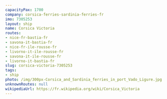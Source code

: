 ```yaml
---
capacityPax: 1700
company: corsica-ferries-sardinia-ferries-fr
imo: 7305253
layout: ship
name: Corsica Victoria
routes:
- nice-fr-bastia-fr
- savona-it-bastia-fr
- nice-fr-ile-rousse-fr
- livorno-it-ile-rousse-fr
- savona-it-ile-rousse-fr
- livorno-it-bastia-fr
slug: corsica-victoria-7305253
tags:
- ship
photo: /img/300px-Corsica_and_Sardinia_ferries_in_port_Vado_Ligure.jpg
unknownRoutes: null
wikipediaUrl: https://fr.wikipedia.org/wiki/Corsica_Victoria
---
```

